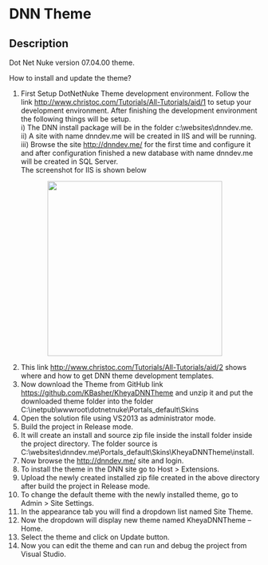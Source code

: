 DNN Theme
==========

Description
-----------
Dot Net Nuke version 07.04.00 theme.

How to install and update the theme?

1.	First Setup DotNetNuke Theme development environment.
Follow the link http://www.christoc.com/Tutorials/All-Tutorials/aid/1 to setup your development environment.
After finishing the development environment the following things will be setup.<br />
i)	The DNN install package will be in the folder c:\websites\dnndev.me.<br />
ii)	A site with name dnndev.me will be created in IIS and will be running.<br />
iii)	Browse the site http://dnndev.me/  for the first time and configure it and after configuration finished a new database with name dnndev.me will be created in SQL Server. <br/>
The screenshot for IIS is shown below
<p align="center">
  <img src="https://s31.postimg.org/gi570i9p7/iis.jpg" width="350"/>
</p>

2.	This link http://www.christoc.com/Tutorials/All-Tutorials/aid/2 shows where and how to get DNN theme development templates. 
3.	Now download the Theme from GitHub link https://github.com/KBasher/KheyaDNNTheme and unzip it and put the downloaded theme folder into the folder C:\inetpub\wwwroot\dotnetnuke\Portals\_default\Skins
4.	Open the solution file using VS2013 as administrator mode.
5.	Build the project in Release mode.
6.	It will create an install and source zip file inside the install folder inside the project directory. The folder source is C:\websites\dnndev.me\Portals\_default\Skins\KheyaDNNTheme\install. 
7.	Now browse the http://dnndev.me/ site and login. 
8.	To install the theme in the DNN site go to Host > Extensions.
9.	Upload the newly created installed zip file created in the above directory after build the project in Release mode.
10.	To change the default theme with the newly installed theme, go to Admin > Site Settings.
11.	In the appearance tab you will find a dropdown list named Site Theme.
12.	Now the dropdown will display new theme named KheyaDNNTheme – Home.
13.	Select the theme and click on Update button.
14.	Now you can edit the theme and can run and debug the project from Visual Studio.




